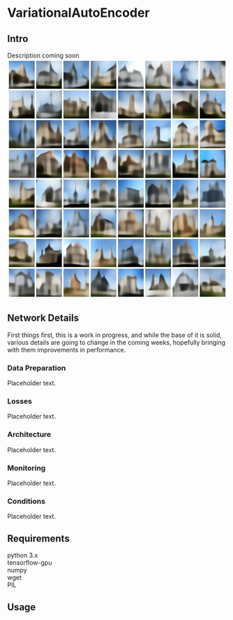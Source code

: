 # VariationalAutoEncoder

## Intro

Description coming soon<br/>
<img src="./VAECollage.png" width="548" height="548">

## Network Details

First things first, this is a work in progress, and while the base of it is solid, various details are going to change in the coming weeks, hopefully bringing with them improvements in performance.

### Data Preparation
Placeholder text.
### Losses
Placeholder text.
### Architecture
Placeholder text.
### Monitoring
Placeholder text.
### Conditions
Placeholder text.

## Requirements
python 3.x<br/>
tensorflow-gpu<br/>
numpy<br/>
wget<br/>
PIL

## Usage

